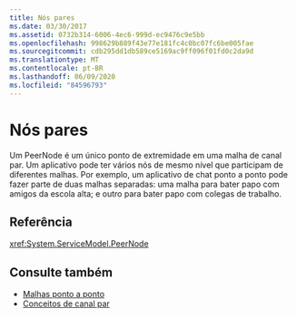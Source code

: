 ```yaml
---
title: Nós pares
ms.date: 03/30/2017
ms.assetid: 0732b314-6006-4ec6-999d-ec9476c9e5bb
ms.openlocfilehash: 998629b889f43e77e181fc4c0bc07fc6be005fae
ms.sourcegitcommit: cdb295dd1db589ce5169ac9ff096f01fd0c2da9d
ms.translationtype: MT
ms.contentlocale: pt-BR
ms.lasthandoff: 06/09/2020
ms.locfileid: "84596793"
---
```

# <a name="peer-nodes"></a>Nós pares
Um PeerNode é um único ponto de extremidade em uma malha de canal par. Um aplicativo pode ter vários nós de mesmo nível que participam de diferentes malhas. Por exemplo, um aplicativo de chat ponto a ponto pode fazer parte de duas malhas separadas: uma malha para bater papo com amigos da escola alta; e outro para bater papo com colegas de trabalho.  
  
## <a name="reference"></a>Referência  
 <xref:System.ServiceModel.PeerNode>  
  
## <a name="see-also"></a>Consulte também

- [Malhas ponto a ponto](peer-meshes.md)
- [Conceitos de canal par](peer-channel-concepts.md)
